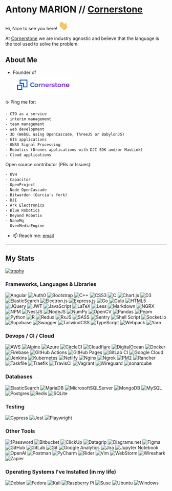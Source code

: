 # Antony MARION // [Cornerstone](https://corner-stone.ai)

Hi, Nice to see you here! <img src="https://github.com/antonymarion/antonymarion/blob/main/wave.gif" width="30">

At [Cornerstone](https://corner-stone.ai) we are industry agnostic and believe that the language is the tool used to solve the problem.

## About Me

- Founder of <br>
 [![](cornerstone-logo.png)](https://corner-stone.ai)

☕️ Ping me for:

````
- CTO as a service
- interim management
- team management
- web development
- 3D (WebGL using OpenCascade, ThreeJS or BabylonJS)
- GIS applications
- GNSS Signal Processing
- Robotics (Drones applications with DJI SDK and/or MavLink)
- Cloud applications
````
    
Open source contributor (PRs or Issues):
````
- OVH
- Capacitor
- OpenProject
- Node OpenCascade
- Bitwarden (Garcia's fork)
- DJI
- Ark Electronics
- Blue Robotics
- Beyond Robotix
- NanoMq
- OvenMediaEngine
````

- 📫 Reach me: [email](mailto:marionantony@proton.me)

<hr/>

## My Stats

[![trophy](https://github-profile-trophy.vercel.app/?username=antonymarion)](https://github.com/antonymarion/github-profile-trophy)

### Frameworks, Languages & Libraries

![Angular](https://img.shields.io/badge/angular-%23DD0031.svg?style=for-the-badge&logo=angular&logoColor=white)
![Auth0](https://img.shields.io/badge/auth0-white?style=for-the-badge&logo=auth0)
![Bootstrap](https://img.shields.io/badge/bootstrap-%23563D7C.svg?style=for-the-badge&logo=bootstrap&logoColor=white)
![C++](https://img.shields.io/badge/c++-%2300599C.svg?style=for-the-badge&logo=c%2B%2B&logoColor=white)
![CSS3](https://img.shields.io/badge/css3-%231572B6.svg?style=for-the-badge&logo=css3&logoColor=white)
![C](https://img.shields.io/badge/c-%2300599C.svg?style=for-the-badge&logo=c&logoColor=white)
![Chart.js](https://img.shields.io/badge/chart.js-F5788D.svg?style=for-the-badge&logo=chart.js&logoColor=white)
![D3](https://img.shields.io/badge/d3dotjs-white?style=for-the-badge&logo=d3dotjs)
![ElasticSearch](https://img.shields.io/badge/elasticsearch-black?style=for-the-badge&logo=elasticsearch)
![Electron.js](https://img.shields.io/badge/Electron-191970?style=for-the-badge&logo=Electron&logoColor=white)
![Express.js](https://img.shields.io/badge/express.js-%23404d59.svg?style=for-the-badge&logo=express&logoColor=%2361DAFB)
![Go](https://img.shields.io/badge/go-%2300ADD8.svg?style=for-the-badge&logo=go&logoColor=white)
![Gulp](https://img.shields.io/badge/GULP-%23CF4647.svg?style=for-the-badge&logo=gulp&logoColor=white)
![HTML5](https://img.shields.io/badge/html5-%23E34F26.svg?style=for-the-badge&logo=html5&logoColor=white)
![JQuery](https://img.shields.io/badge/jquery-%230769AD.svg?style=for-the-badge&logo=jquery&logoColor=white)
![JWT](https://img.shields.io/badge/JWT-black?style=for-the-badge&logo=JSON%20web%20tokens)
![JavaScript](https://img.shields.io/badge/javascript-%23323330.svg?style=for-the-badge&logo=javascript&logoColor=%23F7DF1E)
![LaTeX](https://img.shields.io/badge/latex-%23008080.svg?style=for-the-badge&logo=latex&logoColor=white)
![Less](https://img.shields.io/badge/less-2B4C80?style=for-the-badge&logo=less&logoColor=white)
![Markdown](https://img.shields.io/badge/markdown-%23000000.svg?style=for-the-badge&logo=markdown&logoColor=white)
![NGRX](https://img.shields.io/badge/NGRX-black?style=for-the-badge&logo=ngrx)
![NPM](https://img.shields.io/badge/NPM-%23000000.svg?style=for-the-badge&logo=npm&logoColor=white)
![NestJS](https://img.shields.io/badge/nestjs-%23E0234E.svg?style=for-the-badge&logo=nestjs&logoColor=white)
![NodeJS](https://img.shields.io/badge/node.js-6DA55F?style=for-the-badge&logo=node.js&logoColor=white)
![NumPy](https://img.shields.io/badge/numpy-%23013243.svg?style=for-the-badge&logo=numpy&logoColor=white)
![OpenCV](https://img.shields.io/badge/opencv-black?style=for-the-badge&logo=opencv)
![Pandas](https://img.shields.io/badge/pandas-%23150458.svg?style=for-the-badge&logo=pandas&logoColor=white)
![Pnpm](https://img.shields.io/badge/pnpm-white?style=for-the-badge&logo=pnpm)
![Python](https://img.shields.io/badge/python-3670A0?style=for-the-badge&logo=python&logoColor=ffdd54)
![R](https://img.shields.io/badge/r-%23276DC3.svg?style=for-the-badge&logo=r&logoColor=white)
![Redux](https://img.shields.io/badge/redux-%23593d88.svg?style=for-the-badge&logo=redux&logoColor=white)
![RxJS](https://img.shields.io/badge/rxjs-%23B7178C.svg?style=for-the-badge&logo=reactivex&logoColor=white)
![SASS](https://img.shields.io/badge/SASS-hotpink.svg?style=for-the-badge&logo=SASS&logoColor=white)
![Sentry](https://img.shields.io/badge/sentry-black?style=for-the-badge&logo=sentry)
![Shell Script](https://img.shields.io/badge/shell_script-%23121011.svg?style=for-the-badge&logo=gnu-bash&logoColor=white)
![Socket.io](https://img.shields.io/badge/Socket.io-black?style=for-the-badge&logo=socket.io&badgeColor=010101)
![Supabase](https://img.shields.io/badge/Supabase-black?style=for-the-badge&logo=supabase)
![Swagger](https://img.shields.io/badge/-Swagger-%23Clojure?style=for-the-badge&logo=swagger&logoColor=white)
![TailwindCSS](https://img.shields.io/badge/tailwindcss-%2338B2AC.svg?style=for-the-badge&logo=tailwind-css&logoColor=white)
![TypeScript](https://img.shields.io/badge/typescript-%23007ACC.svg?style=for-the-badge&logo=typescript&logoColor=white)
![Webpack](https://img.shields.io/badge/webpack-%238DD6F9.svg?style=for-the-badge&logo=webpack&logoColor=black)
![Yarn](https://img.shields.io/badge/yarn-%232C8EBB.svg?style=for-the-badge&logo=yarn&logoColor=white)

### Devops / CI / Cloud

![AWS](https://img.shields.io/badge/AWS-%23FF9900.svg?style=for-the-badge&logo=amazon-aws&logoColor=white)
![Alpine](https://img.shields.io/badge/alpinelinux-black?style=for-the-badge&logo=alpinelinux)
![Azure](https://img.shields.io/badge/azure-%230072C6.svg?style=for-the-badge&logo=microsoftazure&logoColor=white)
![CircleCI](https://img.shields.io/badge/circle%20ci-%23161616.svg?style=for-the-badge&logo=circleci&logoColor=white)
![Cloudflare](https://img.shields.io/badge/Cloudflare-F38020?style=for-the-badge&logo=Cloudflare&logoColor=white)
![DigitalOcean](https://img.shields.io/badge/DigitalOcean-%230167ff.svg?style=for-the-badge&logo=digitalOcean&logoColor=white)
![Docker](https://img.shields.io/badge/docker-%230db7ed.svg?style=for-the-badge&logo=docker&logoColor=white)
![Firebase](https://img.shields.io/badge/firebase-%23039BE5.svg?style=for-the-badge&logo=firebase)
![GitHub Actions](https://img.shields.io/badge/github%20actions-%232671E5.svg?style=for-the-badge&logo=githubactions&logoColor=white)
![GitHub Pages](https://img.shields.io/badge/githubpages-black?style=for-the-badge&logo=githubpages)
![GitLab CI](https://img.shields.io/badge/gitlab%20ci-%23181717.svg?style=for-the-badge&logo=gitlab&logoColor=white)
![Google Cloud](https://img.shields.io/badge/GoogleCloud-%234285F4.svg?style=for-the-badge&logo=google-cloud&logoColor=white)
![Jenkins](https://img.shields.io/badge/jenkins-%232C5263.svg?style=for-the-badge&logo=jenkins&logoColor=white)
![Kubernetes](https://img.shields.io/badge/kubernetes-%23326ce5.svg?style=for-the-badge&logo=kubernetes&logoColor=white)
![Netlify](https://img.shields.io/badge/netlify-%23000000.svg?style=for-the-badge&logo=netlify&logoColor=#00C7B7)
![Nginx](https://img.shields.io/badge/nginx-%23009639.svg?style=for-the-badge&logo=nginx&logoColor=white)
![Ngrok](https://img.shields.io/badge/ngrok-black?style=for-the-badge&logo=ngrok)
![PM2](https://img.shields.io/badge/pm2-black?style=for-the-badge&logo=pm2)
![Rancher](https://img.shields.io/badge/rancher-%230075A8.svg?style=for-the-badge&logo=rancher&logoColor=white)
![Taskfile](https://img.shields.io/badge/Taskfile-white?style=for-the-badge&logo=task)
![Traefik](https://img.shields.io/badge/traefik-black?style=for-the-badge&logo=traefikproxy)
![TravisCI](https://img.shields.io/badge/travis%20ci-%232B2F33.svg?style=for-the-badge&logo=travis&logoColor=white)
![Vagrant](https://img.shields.io/badge/vagrant-%231563FF.svg?style=for-the-badge&logo=vagrant&logoColor=white)
![Wireguard](https://img.shields.io/badge/wireguard-black?style=for-the-badge&logo=wireguard)
![sonarqube](https://img.shields.io/badge/sonarqube-white?style=for-the-badge&logo=sonarqube)


### Databases

![ElasticSearch](https://img.shields.io/badge/-ElasticSearch-005571?style=for-the-badge&logo=elasticsearch)
![MariaDB](https://img.shields.io/badge/MariaDB-003545?style=for-the-badge&logo=mariadb&logoColor=white)
![MicrosoftSQLServer](https://img.shields.io/badge/Microsoft%20SQL%20Sever-CC2927?style=for-the-badge&logo=microsoft%20sql%20server&logoColor=white)
![MongoDB](https://img.shields.io/badge/MongoDB-%234ea94b.svg?style=for-the-badge&logo=mongodb&logoColor=white)
![MySQL](https://img.shields.io/badge/mysql-%2300f.svg?style=for-the-badge&logo=mysql&logoColor=white)
![Postgres](https://img.shields.io/badge/postgres-%23316192.svg?style=for-the-badge&logo=postgresql&logoColor=white)
![Redis](https://img.shields.io/badge/redis-%23DD0031.svg?style=for-the-badge&logo=redis&logoColor=white)
![SQLite](https://img.shields.io/badge/sqlite-%2307405e.svg?style=for-the-badge&logo=sqlite&logoColor=white)

### Testing
![Cypress](https://img.shields.io/badge/-cypress-%23E5E5E5?style=for-the-badge&logo=cypress&logoColor=058a5e)
![Jest](https://img.shields.io/badge/-jest-%23C21325?style=for-the-badge&logo=jest&logoColor=white)
![Playwright](https://img.shields.io/badge/playwright-white?style=for-the-badge&logo=playwright)

### Other Tools

![1Password](https://img.shields.io/badge/1password-black?style=for-the-badge&logo=1password)
![Bitbucket](https://img.shields.io/badge/bitbucket-%230047B3.svg?style=for-the-badge&logo=bitbucket&logoColor=white)
![ClickUp](https://img.shields.io/badge/clickup-white?style=for-the-badge&logo=clickup)
![Datagrip](https://img.shields.io/badge/datagrip-%237745FF?style=for-the-badge&logo=datagrip)
![Diagrams.net](https://img.shields.io/badge/diagramsdotnet-white?style=for-the-badge&logo=diagramsdotnet)
![Figma](https://img.shields.io/badge/figma-%23F24E1E.svg?style=for-the-badge&logo=figma&logoColor=white)
![GitHub](https://img.shields.io/badge/github-%23121011.svg?style=for-the-badge&logo=github&logoColor=white)
![GitLab](https://img.shields.io/badge/gitlab-%23181717.svg?style=for-the-badge&logo=gitlab&logoColor=white)
![Git](https://img.shields.io/badge/git-%23F05033.svg?style=for-the-badge&logo=git&logoColor=white)
![Google Analytics](https://img.shields.io/badge/googleanalytics-white?style=for-the-badge&logo=googleanalytics)
![Jira](https://img.shields.io/badge/jira-%230A0FFF.svg?style=for-the-badge&logo=jira&logoColor=white)
![Jupyter Notebook](https://img.shields.io/badge/jupyter-%23FA0F00.svg?style=for-the-badge&logo=jupyter&logoColor=white)
![OpenAI](https://img.shields.io/badge/openai-black?style=for-the-badge&logo=openai)
![Postman](https://img.shields.io/badge/Postman-FF6C37?style=for-the-badge&logo=postman&logoColor=white)
![PyCharm](https://img.shields.io/badge/pycharm-143?style=for-the-badge&logo=pycharm&logoColor=black&color=black&labelColor=green)
![Rider](https://img.shields.io/badge/Rider-000000.svg?style=for-the-badge&logo=Rider&logoColor=white&color=black&labelColor=crimson)
![Vim](https://img.shields.io/badge/VIM-%2311AB00.svg?style=for-the-badge&logo=vim&logoColor=white)
![WebStorm](https://img.shields.io/badge/webstorm-143?style=for-the-badge&logo=webstorm&logoColor=white&color=black)
![Wireshark](https://img.shields.io/badge/wireshark-black?style=for-the-badge&logo=wireshark)
![Zapier](https://img.shields.io/badge/zapier-white?style=for-the-badge&logo=zapier)


### Operating Systems I've Installed (in my life)
![Debian](https://img.shields.io/badge/Debian-D70A53?style=for-the-badge&logo=debian&logoColor=white)
![Fedora](https://img.shields.io/badge/Fedora-294172?style=for-the-badge&logo=fedora&logoColor=white)
![Kali](https://img.shields.io/badge/Kali-268BEE?style=for-the-badge&logo=kalilinux&logoColor=white)
![Raspberry Pi](https://img.shields.io/badge/-RaspberryPi-C51A4A?style=for-the-badge&logo=Raspberry-Pi)
![Suse](https://img.shields.io/badge/SUSE-0C322C?style=for-the-badge&logo=SUSE&logoColor=white)
![Ubuntu](https://img.shields.io/badge/Ubuntu-E95420?style=for-the-badge&logo=ubuntu&logoColor=white)
![Windows](https://img.shields.io/badge/Windows-0078D6?style=for-the-badge&logo=windows&logoColor=white)


